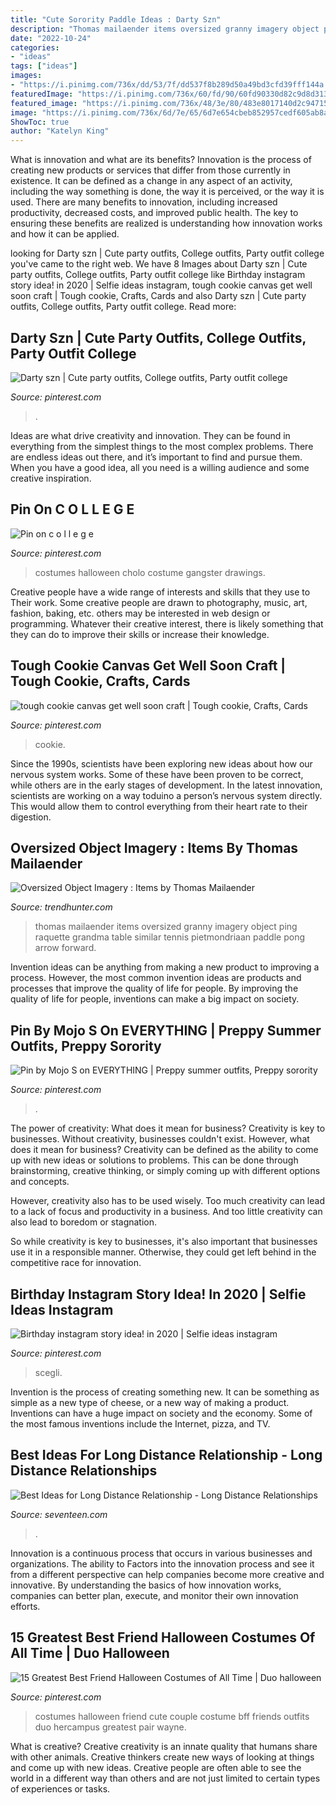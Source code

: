 ```yaml
---
title: "Cute Sorority Paddle Ideas : Darty Szn"
description: "Thomas mailaender items oversized granny imagery object ping raquette grandma table similar tennis pietmondriaan paddle pong arrow forward"
date: "2022-10-24"
categories:
- "ideas"
tags: ["ideas"]
images:
- "https://i.pinimg.com/736x/dd/53/7f/dd537f8b289d50a49bd3cfd39fff144a.jpg"
featuredImage: "https://i.pinimg.com/736x/60/fd/90/60fd90330d82c9d8d31359742b282e80--get-well-soon-cookie.jpg"
featured_image: "https://i.pinimg.com/736x/48/3e/80/483e8017140d2c9471585b4310cdcacd.jpg"
image: "https://i.pinimg.com/736x/6d/7e/65/6d7e654cbeb852957cedf605ab8a545e--gangster-party-sorority.jpg"
ShowToc: true
author: "Katelyn King"
---
```



What is innovation and what are its benefits?
Innovation is the process of creating new products or services that differ from those currently in existence. It can be defined as a change in any aspect of an activity, including the way something is done, the way it is perceived, or the way it is used. 
There are many benefits to innovation, including increased productivity, decreased costs, and improved public health. The key to ensuring these benefits are realized is understanding how innovation works and how it can be applied.

	

		
looking for Darty szn | Cute party outfits, College outfits, Party outfit college you've came to the right web. We have 8 Images about Darty szn | Cute party outfits, College outfits, Party outfit college like Birthday instagram story idea! in 2020 | Selfie ideas instagram, tough cookie canvas get well soon craft | Tough cookie, Crafts, Cards and also Darty szn | Cute party outfits, College outfits, Party outfit college. Read more:
		
    
## Darty Szn | Cute Party Outfits, College Outfits, Party Outfit College

<img loading=lazy src="https://i.pinimg.com/736x/dd/53/7f/dd537f8b289d50a49bd3cfd39fff144a.jpg" onerror="this.onerror=null;this.src='https://tse2.mm.bing.net/th?id=OIP.Fyl6ajrPSDWfL6PHiE2zFwHaJn&amp;pid=15.1';" alt="Darty szn | Cute party outfits, College outfits, Party outfit college">

_Source: pinterest.com_

>. 

	

Ideas are what drive creativity and innovation. They can be found in everything from the simplest things to the most complex problems. There are endless ideas out there, and it’s important to find and pursue them. When you have a good idea, all you need is a willing audience and some creative inspiration.

    
## Pin On C O L L E G E

<img loading=lazy src="https://i.pinimg.com/736x/6d/7e/65/6d7e654cbeb852957cedf605ab8a545e--gangster-party-sorority.jpg" onerror="this.onerror=null;this.src='https://tse3.mm.bing.net/th?id=OIP.xwC8I3IayZo4Idj89P6hPwDSEp&amp;pid=15.1';" alt="Pin on c o l l e g e">

_Source: pinterest.com_

>costumes halloween cholo costume gangster drawings. 

	

Creative people have a wide range of interests and skills that they use to Their work. Some creative people are drawn to photography, music, art, fashion, baking, etc. others may be interested in web design or programming. Whatever their creative interest, there is likely something that they can do to improve their skills or increase their knowledge.

    
## Tough Cookie Canvas Get Well Soon Craft | Tough Cookie, Crafts, Cards

<img loading=lazy src="https://i.pinimg.com/736x/60/fd/90/60fd90330d82c9d8d31359742b282e80--get-well-soon-cookie.jpg" onerror="this.onerror=null;this.src='https://tse1.mm.bing.net/th?id=OIP.XqVaraOTb3MfvLt2RtgGfwHaJ3&amp;pid=15.1';" alt="tough cookie canvas get well soon craft | Tough cookie, Crafts, Cards">

_Source: pinterest.com_

>cookie. 

	

Since the 1990s, scientists have been exploring new ideas about how our nervous system works. Some of these have been proven to be correct, while others are in the early stages of development. In the latest innovation, scientists are working on a way toduino a person’s nervous system directly. This would allow them to control everything from their heart rate to their digestion.

    
## Oversized Object Imagery : Items By Thomas Mailaender

<img loading=lazy src="http://cdn.trendhunterstatic.com/thumbs/items-by-thomas-mailaender.jpeg" onerror="this.onerror=null;this.src='https://tse2.mm.bing.net/th?id=OIP.dHmCNr51PCcbIc32hZHfsQHaLJ&amp;pid=15.1';" alt="Oversized Object Imagery : Items by Thomas Mailaender">

_Source: trendhunter.com_

>thomas mailaender items oversized granny imagery object ping raquette grandma table similar tennis pietmondriaan paddle pong arrow forward. 

	

Invention ideas can be anything from making a new product to improving a process. However, the most common invention ideas are products and processes that improve the quality of life for people. By improving the quality of life for people, inventions can make a big impact on society.

    
## Pin By Mojo S On EVERYTHING | Preppy Summer Outfits, Preppy Sorority

<img loading=lazy src="https://i.pinimg.com/736x/48/3e/80/483e8017140d2c9471585b4310cdcacd.jpg" onerror="this.onerror=null;this.src='https://tse2.mm.bing.net/th?id=OIP.D3l9wkdX7RJXkItYWPtN2AHaKF&amp;pid=15.1';" alt="Pin by Mojo S on EVERYTHING | Preppy summer outfits, Preppy sorority">

_Source: pinterest.com_

>. 

	

The power of creativity: What does it mean for business?
Creativity is key to businesses. Without creativity, businesses couldn't exist. However, what does it mean for business? 
Creativity can be defined as the ability to come up with new ideas or solutions to problems. This can be done through brainstorming, creative thinking, or simply coming up with different options and concepts. 

However, creativity also has to be used wisely. Too much creativity can lead to a lack of focus and productivity in a business. And too little creativity can also lead to boredom or stagnation. 

So while creativity is key to businesses, it's also important that businesses use it in a responsible manner. Otherwise, they could get left behind in the competitive race for innovation.

    
## Birthday Instagram Story Idea! In 2020 | Selfie Ideas Instagram

<img loading=lazy src="https://i.pinimg.com/736x/d3/f3/ac/d3f3acdcb582a852c6be8f916835a188.jpg" onerror="this.onerror=null;this.src='https://tse4.mm.bing.net/th?id=OIP.LdQJKNJcstqLmTSN9gEicgHaNK&amp;pid=15.1';" alt="Birthday instagram story idea! in 2020 | Selfie ideas instagram">

_Source: pinterest.com_

>scegli. 

	

Invention is the process of creating something new. It can be something as simple as a new type of cheese, or a new way of making a product. Inventions can have a huge impact on society and the economy. Some of the most famous inventions include the Internet, pizza, and TV.

    
## Best Ideas For Long Distance Relationship - Long Distance Relationships

<img loading=lazy src="https://hips.hearstapps.com/sev.h-cdn.co/assets/cm/15/09/320x426/54eebb446c9ee_-_8-girl-writing-in-her-journal-teen-stress-tips-100410-lgn.jpg?fill=320:426&amp;resize=768:*" onerror="this.onerror=null;this.src='https://tse2.mm.bing.net/th?id=OIP.Ge3mmXFvpb2OPT1FV7EbZgAAAA&amp;pid=15.1';" alt="Best Ideas for Long Distance Relationship - Long Distance Relationships">

_Source: seventeen.com_

>. 

	

Innovation is a continuous process that occurs in various businesses and organizations. The ability to Factors into the innovation process and see it from a different perspective can help companies become more creative and innovative. By understanding the basics of how innovation works, companies can better plan, execute, and monitor their own innovation efforts.

    
## 15 Greatest Best Friend Halloween Costumes Of All Time | Duo Halloween

<img loading=lazy src="https://i.pinimg.com/736x/03/8e/f8/038ef84fddcca283b146f9629cc83ffd--pair-costumes-group-costumes.jpg" onerror="this.onerror=null;this.src='https://tse3.mm.bing.net/th?id=OIP.l18ua9WqG1xWZG2IA2eu0wHaJ3&amp;pid=15.1';" alt="15 Greatest Best Friend Halloween Costumes of All Time | Duo halloween">

_Source: pinterest.com_

>costumes halloween friend cute couple costume bff friends outfits duo hercampus greatest pair wayne. 

	

What is creative?
Creative creativity is an innate quality that humans share with other animals. Creative thinkers create new ways of looking at things and come up with new ideas. Creative people are often able to see the world in a different way than others and are not just limited to certain types of experiences or tasks.

